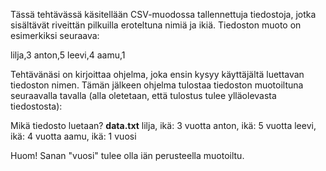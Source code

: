 

Tässä tehtävässä käsitellään CSV-muodossa tallennettuja tiedostoja, jotka sisältävät riveittän pilkuilla eroteltuna nimiä ja ikiä. Tiedoston muoto on esimerkiksi seuraava:

<sample-data>

lilja,3
anton,5
leevi,4
aamu,1

</sample-data>

Tehtävänäsi on kirjoittaa ohjelma, joka ensin kysyy käyttäjältä luettavan tiedoston nimen. Tämän jälkeen ohjelma tulostaa tiedoston muotoiltuna seuraavalla tavalla (alla oletetaan, että tulostus tulee ylläolevasta tiedostosta):

<sample-output>

Mikä tiedosto luetaan?
**data.txt**
lilja, ikä: 3 vuotta
anton, ikä: 5 vuotta
leevi, ikä: 4 vuotta
aamu, ikä: 1 vuosi

</sample-output>

Huom! Sanan "vuosi" tulee olla iän perusteella muotoiltu.


